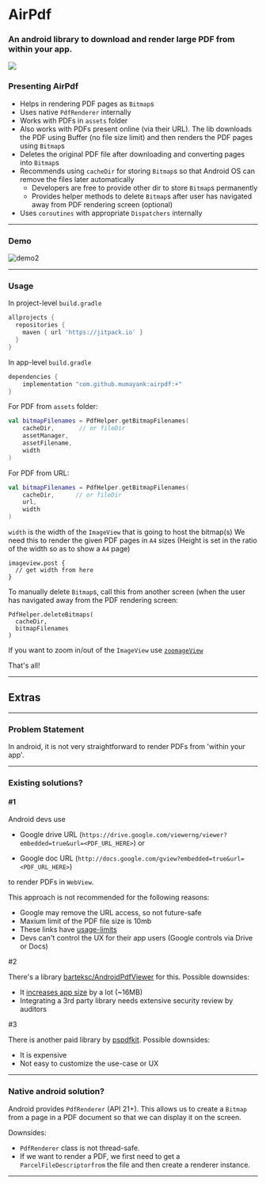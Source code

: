 # AirPdf
### An android library to download and render large PDF from within your app.

[![](https://jitpack.io/v/mumayank/airpdf.svg)](https://jitpack.io/#mumayank/airpdf)

### Presenting AirPdf

- Helps in rendering PDF pages as `Bitmap`s
- Uses native `PdfRenderer` internally
- Works with PDFs in `assets` folder
- Also works with PDFs present online (via their URL). The lib downloads the PDF using Buffer (no file size limit) and then renders the PDF pages using `Bitmap`s
- Deletes the original PDF file after downloading and converting pages into `Bitmap`s
- Recommends using `cacheDir` for storing `Bitmap`s so that Android OS can remove the files later automatically
    - Developers are free to provide other dir to store `Bitmap`s permanently
    - Provides helper methods to delete `Bitmap`s after user has navigated away from PDF rendering screen (optional)
- Uses `coroutines` with appropriate `Dispatchers` internally

___

### Demo

![demo2](https://user-images.githubusercontent.com/8118918/213923162-d8deeaa0-49f1-4003-9e12-de9104cf54ce.gif)

___

### Usage

In project-level `build.gradle`
```gradle
allprojects {
  repositories {
    maven { url 'https://jitpack.io' }
  }
}
```

In app-level `build.gradle`
```gradle
dependencies {
    implementation "com.github.mumayank:airpdf:+"
}
```

For PDF from `assets` folder:
```kotlin
val bitmapFilenames = PdfHelper.getBitmapFilenames(
    cacheDir,       // or fileDir
    assetManager,
    assetFilename,
    width
)
```

For PDF from URL:
```kotlin
val bitmapFilenames = PdfHelper.getBitmapFilenames(
    cacheDir,      // or fileDir 
    url,
    width
)
```

`width` is the width of the `ImageView` that is going to host the bitmap(s)
We need this to render the given PDF pages in `A4` sizes (Height is set in the ratio of the width so as to show a `A4` page)
```
imageview.post {
  // get width from here
}
```

To manually delete `Bitmap`s, call this from another screen (when the user has navigated away from the PDF rendering screen:
```
PdfHelper.deleteBitmaps(
  cacheDir, 
  bitmapFilenames
)
```

If you want to zoom in/out of the `ImageView` use [`zoomageView`](https://github.com/jsibbold/zoomage)

That's all!
___

## Extras
___

### Problem Statement
In android, it is not very straightforward to render PDFs from 'within your app'.

___

### Existing solutions?

#### #1

Android devs use 

- Google drive URL (`https://drive.google.com/viewerng/viewer?embedded=true&url=<PDF_URL_HERE>`) 
or

- Google doc URL (`http://docs.google.com/gview?embedded=true&url=<PDF_URL_HERE>`)

to render PDFs in `WebView`. 

This approach is not recommended for the following reasons:

- Google may remove the URL access, so not future-safe
- Maxium limit of the PDF file size is 10mb
- These links have [usage-limits](https://stackoverflow.com/questions/2655972/how-can-i-display-a-pdf-document-into-a-webview#comment42182386_5296125)
- Devs can't control the UX for their app users (Google controls via Drive or Docs)

#2

There's a library [barteksc/AndroidPdfViewer](https://github.com/barteksc/AndroidPdfViewer) for this. Possible downsides:

- It [increases app size](https://github.com/barteksc/AndroidPdfViewer#why-resulting-apk-is-so-big) by a lot (~16MB)
- Integrating a 3rd party library needs extensive security review by auditors

#3

There is another paid library by [pspdfkit](https://pspdfkit.com/pdf-sdk/android/). Possible downsides:

- It is expensive
- Not easy to customize the use-case or UX

___


### Native android solution?

Android provides `PdfRenderer` (API 21+). 
This allows us to create a `Bitmap` from a page in a PDF document so that we can display it on the screen. 

Downsides:

- `PdfRenderer` class is not thread-safe.
- If we want to render a PDF, we first need to get a `ParcelFileDescriptorfrom` the file and then create a renderer instance.

___
